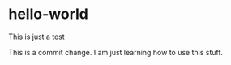 # hello-world
This is just a test


This is a commit change. I am just learning how to use this stuff. 
